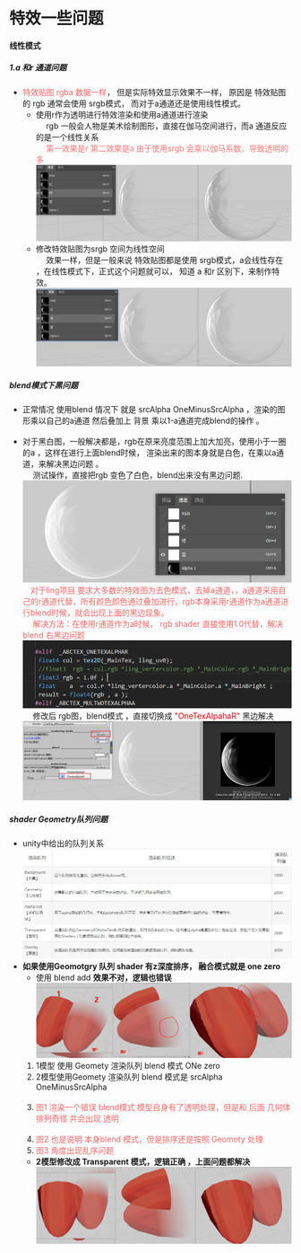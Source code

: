 
# 特效一些问题

#### 线性模式

##### 1.a 和r 通道问题 
+ <font color = #ff6666>特效贴图 rgba 数据一样</font>， 但是实际特效显示效果不一样， 原因是 特效贴图的 rgb 通常会使用 srgb模式， 而对于a通道还是使用线性模式。
  + 使用r作为透明进行特效渲染和使用a通道进行渲染   
    &emsp; rgb 一般会人物是美术绘制图形，直接在伽马空间进行，而a 通道反应的是一个线性关系    
    &emsp; <font color = #ff7777> 第一效果是r 第二效果是a 由于使用srgb 会乘以伽马系数，导致透明的多</font>
  ![](im/randa.jpg)   
  + 修改特效贴图为srgb 空间为线性空间   
    &emsp; 效果一样，但是一般来说 特效贴图都是使用 srgb模式，a会线性存在 ，在线性模式下，正式这个问题就可以， 知道 a 和r 区别下，来制作特效。  
  ![](im/linec.jpg) 
   
##### blend模式下黑问题 
+ 正常情况 使用blend 情况下 就是 srcAlpha  OneMinusSrcAlpha ，渲染的图形乘以自己的a通道 然后叠加上 背景 乘以1-a通道完成blend的操作 。   
   &emsp; 
+ 对于黑白图，一般解决都是，rgb在原来亮度范围上加大加亮，使用小于一圈的a ，这样在进行上面blend时候， 渲染出来的图本身就是白色，在乘以a通道，来解决黑边问题 。   
  &emsp; 测试操作，直接把rgb 变色了白色，blend出来没有黑边问题. 
  ![](im/blend1.jpg )   
  &emsp;<font color = #ff6666>对于ling项目 要求大多数的特效图为去色模式，去掉a通道，，a通道采用自己的r通道代替，所有颜色颜色通过叠加进行，rgb本身采用r通道作为a通道进行blend时候，就会出现上面的黑边现象。</font>   
  &emsp; <font color = #ff6666> 解决方法：在使用r通道作为a时候， rgb shader 直接使用1.0代替，解决blend 右黑边问题</font>      
  ![](im/shader_xiu.jpg)   
  &emsp; 
   修改后 rgb图，blend模式 ，直接切换成 <font color = #ff0000> "OneTexAlpahaR"</font>  黑边解决   
  ![](im/xiugaihou.jpg) 


##### shader Geometry队列问题 
+ unity中给出的队列关系 
![](im/paixu.jpg)    
+ **如果使用Geomotgry 队列 shader 有z深度排序， 融合模式就是 one zero**
  +  使用 blend add **效果不对，逻辑也错误**   
  ![](im/bg.jpg)  
    1. 1模型 使用 Geomety 渲染队列 blend 模式 ONe zero 
    2. 2模型使用Geomety 渲染队列 blend 模式是  srcAlpha  OneMinusSrcAlpha    
    &emsp;      
    1. <font color =#ff6666>  图1  渲染一个错误 blend模式 模型自身有了透明处理，但是和 后面 几何体 排列奇怪 并会出现 透明 </font>   
    &emsp;    
    1. <font color =  #ff6666> 图2 也是说明 本身blend 模式，但是排序还是按照 Geomety 处理 </font>   
    2. <font color = #ff6666> 图3 角度出现乱序问题 </font> 
  + **2模型修改成 Transparent 模式，逻辑正确 ，上面问题都解决**   
  ![](im/touming.jpg)     



